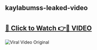 ## kaylabumss-leaked-video 

# <h2><a href="http://freeplayer.one?title=kaylabumss-leaked-video&ref=21J">🔗 Click to Watch 👉🔴 VIDEO</a></h2>

<a href="http://freeplayer.one?title=kaylabumss-leaked-video&ref=21J" rel="nofollow" data-target="animated-image.originalLink"><img src="https://i.ibb.co.com/xMMVF88/686577567.gif" alt="Viral Video Original" style="max-width: 100%; display: inline-block;" data-target="animated-image.originalImage"></a>

